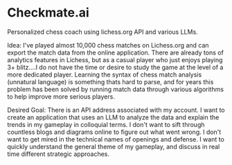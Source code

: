 # Checkmate.ai
Personalized chess coach using lichess.org API and various LLMs. 

Idea: 
I've played almost 10,000 chess matches on Lichess.org and can export the match data from the online application. There are already tons of analytics features in Lichess, but as a casual player who just enjoys playing 3+ blitz....I do not have the time or desire to study the game at the level of a more dedicated player. Learning the syntax of chess match analysis (unnatural language) is something thats hard to parse, and for years this problem has been solved by running match data through various algorithms to help improve more serious players. 

Desired Goal: 
There is an API address associated with my account. I want to create an application that uses an LLM to analyze the data and explain the trends in my gameplay in colloquial terms. I don't want to sift through countless blogs and diagrams online to figure out what went wrong. I don't want to get mired in the technical names of openings and defense. I want to quickly understand the general theme of my gameplay, and discuss in real time different strategic approaches. 

